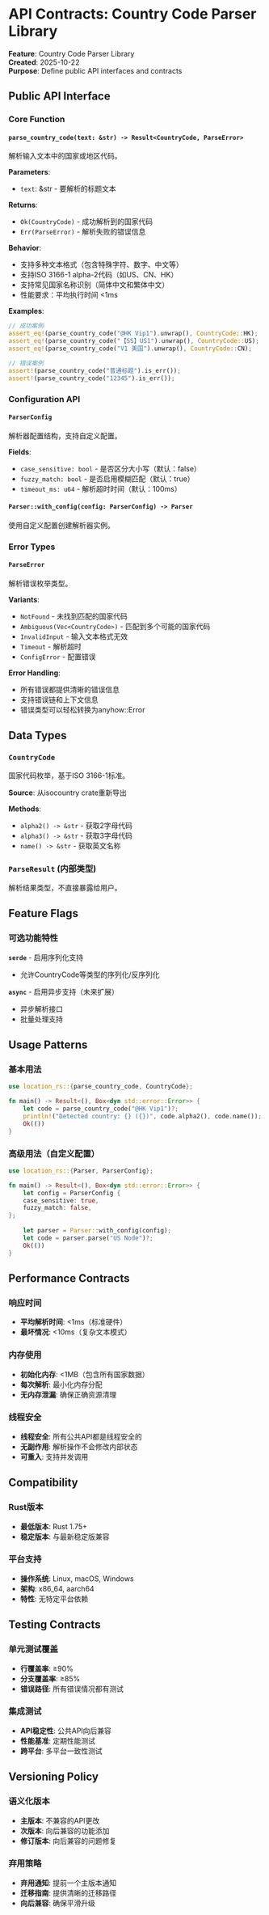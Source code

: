 # API Contracts: Country Code Parser Library

**Feature**: Country Code Parser Library  
**Created**: 2025-10-22  
**Purpose**: Define public API interfaces and contracts

## Public API Interface

### Core Function

#### `parse_country_code(text: &str) -> Result<CountryCode, ParseError>`
解析输入文本中的国家或地区代码。

**Parameters**:
- `text`: &str - 要解析的标题文本

**Returns**:
- `Ok(CountryCode)` - 成功解析到的国家代码
- `Err(ParseError)` - 解析失败的错误信息

**Behavior**:
- 支持多种文本格式（包含特殊字符、数字、中文等）
- 支持ISO 3166-1 alpha-2代码（如US、CN、HK）
- 支持常见国家名称识别（简体中文和繁体中文）
- 性能要求：平均执行时间 <1ms

**Examples**:
```rust
// 成功案例
assert_eq!(parse_country_code("@HK Vip1").unwrap(), CountryCode::HK);
assert_eq!(parse_country_code("【SS】US1").unwrap(), CountryCode::US);
assert_eq!(parse_country_code("V1 美国").unwrap(), CountryCode::CN);

// 错误案例
assert!(parse_country_code("普通标题").is_err());
assert!(parse_country_code("12345").is_err());
```

### Configuration API

#### `ParserConfig`
解析器配置结构，支持自定义配置。

**Fields**:
- `case_sensitive: bool` - 是否区分大小写（默认：false）
- `fuzzy_match: bool` - 是否启用模糊匹配（默认：true）
- `timeout_ms: u64` - 解析超时时间（默认：100ms）

#### `Parser::with_config(config: ParserConfig) -> Parser`
使用自定义配置创建解析器实例。

### Error Types

#### `ParseError`
解析错误枚举类型。

**Variants**:
- `NotFound` - 未找到匹配的国家代码
- `Ambiguous(Vec<CountryCode>)` - 匹配到多个可能的国家代码
- `InvalidInput` - 输入文本格式无效
- `Timeout` - 解析超时
- `ConfigError` - 配置错误

**Error Handling**:
- 所有错误都提供清晰的错误信息
- 支持错误链和上下文信息
- 错误类型可以轻松转换为anyhow::Error

## Data Types

### `CountryCode`
国家代码枚举，基于ISO 3166-1标准。

**Source**: 从isocountry crate重新导出

**Methods**:
- `alpha2() -> &str` - 获取2字母代码
- `alpha3() -> &str` - 获取3字母代码
- `name() -> &str` - 获取英文名称

### `ParseResult` (内部类型)
解析结果类型，不直接暴露给用户。

## Feature Flags

### 可选功能特性

**`serde`** - 启用序列化支持
- 允许CountryCode等类型的序列化/反序列化

**`async`** - 启用异步支持（未来扩展）
- 异步解析接口
- 批量处理支持

## Usage Patterns

### 基本用法
```rust
use location_rs::{parse_country_code, CountryCode};

fn main() -> Result<(), Box<dyn std::error::Error>> {
    let code = parse_country_code("@HK Vip1")?;
    println!("Detected country: {} ({})", code.alpha2(), code.name());
    Ok(())
}
```

### 高级用法（自定义配置）
```rust
use location_rs::{Parser, ParserConfig};

fn main() -> Result<(), Box<dyn std::error::Error>> {
    let config = ParserConfig {
    case_sensitive: true,
    fuzzy_match: false,
};
    
    let parser = Parser::with_config(config);
    let code = parser.parse("US Node")?;
    Ok(())
}
```

## Performance Contracts

### 响应时间
- **平均解析时间**: <1ms（标准硬件）
- **最坏情况**: <10ms（复杂文本模式）

### 内存使用
- **初始化内存**: <1MB（包含所有国家数据）
- **每次解析**: 最小化内存分配
- **无内存泄漏**: 确保正确资源清理

### 线程安全
- **线程安全**: 所有公共API都是线程安全的
- **无副作用**: 解析操作不会修改内部状态
- **可重入**: 支持并发调用

## Compatibility

### Rust版本
- **最低版本**: Rust 1.75+
- **稳定版本**: 与最新稳定版兼容

### 平台支持
- **操作系统**: Linux, macOS, Windows
- **架构**: x86_64, aarch64
- **特性**: 无特定平台依赖

## Testing Contracts

### 单元测试覆盖
- **行覆盖率**: ≥90%
- **分支覆盖率**: ≥85%
- **错误路径**: 所有错误情况都有测试

### 集成测试
- **API稳定性**: 公共API向后兼容
- **性能基准**: 定期性能测试
- **跨平台**: 多平台一致性测试

## Versioning Policy

### 语义化版本
- **主版本**: 不兼容的API更改
- **次版本**: 向后兼容的功能添加
- **修订版本**: 向后兼容的问题修复

### 弃用策略
- **弃用通知**: 提前一个主版本通知
- **迁移指南**: 提供清晰的迁移路径
- **向后兼容**: 确保平滑升级